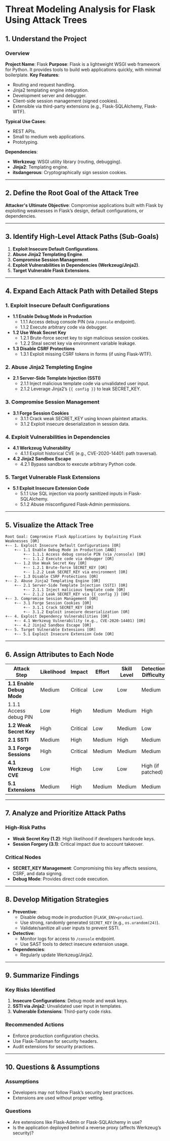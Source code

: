 # Threat Modeling Analysis for Flask Using Attack Trees

## 1. Understand the Project

### Overview
**Project Name**: Flask
**Purpose**: Flask is a lightweight WSGI web framework for Python. It provides tools to build web applications quickly, with minimal boilerplate.
**Key Features**:
- Routing and request handling.
- Jinja2 templating engine integration.
- Development server and debugger.
- Client-side session management (signed cookies).
- Extensible via third-party extensions (e.g., Flask-SQLAlchemy, Flask-WTF).

**Typical Use Cases**:
- REST APIs.
- Small to medium web applications.
- Prototyping.

**Dependencies**:
- **Werkzeug**: WSGI utility library (routing, debugging).
- **Jinja2**: Templating engine.
- **itsdangerous**: Cryptographically sign session cookies.

---

## 2. Define the Root Goal of the Attack Tree
**Attacker's Ultimate Objective**:
Compromise applications built with Flask by exploiting weaknesses in Flask’s design, default configurations, or dependencies.

---

## 3. Identify High-Level Attack Paths (Sub-Goals)
1. **Exploit Insecure Default Configurations**.
2. **Abuse Jinja2 Templating Engine**.
3. **Compromise Session Management**.
4. **Exploit Vulnerabilities in Dependencies (Werkzeug/Jinja2)**.
5. **Target Vulnerable Flask Extensions**.

---

## 4. Expand Each Attack Path with Detailed Steps

### 1. Exploit Insecure Default Configurations
- **1.1 Enable Debug Mode in Production**
  - 1.1.1 Access debug console PIN (via `/console` endpoint).
  - 1.1.2 Execute arbitrary code via debugger.
- **1.2 Use Weak Secret Key**
  - 1.2.1 Brute-force secret key to sign malicious session cookies.
  - 1.2.2 Steal secret key via environment variable leakage.
- **1.3 Disable CSRF Protections**
  - 1.3.1 Exploit missing CSRF tokens in forms (if using Flask-WTF).

### 2. Abuse Jinja2 Templeting Engine
- **2.1 Server-Side Template Injection (SSTI)**
  - 2.1.1 Inject malicious template code via unvalidated user input.
  - 2.1.2 Leverage Jinja2’s `{{ config }}` to leak SECRET_KEY.

### 3. Compromise Session Management
- **3.1 Forge Session Cookies**
  - 3.1.1 Crack weak SECRET_KEY using known plaintext attacks.
  - 3.1.2 Exploit insecure deserialization in session data.

### 4. Exploit Vulnerabilities in Dependencies
- **4.1 Werkzeug Vulnerability**
  - 4.1.1 Exploit historical CVE (e.g., CVE-2020-14401: path traversal).
- **4.2 Jinja2 Sandbox Escape**
  - 4.2.1 Bypass sandbox to execute arbitrary Python code.

### 5. Target Vulnerable Flask Extensions
- **5.1 Exploit Insecure Extension Code**
  - 5.1.1 Use SQL injection via poorly sanitized inputs in Flask-SQLAlchemy.
  - 5.1.2 Abuse misconfigured Flask-Admin permissions.

---

## 5. Visualize the Attack Tree
```
Root Goal: Compromise Flask Applications by Exploiting Flask Weaknesses [OR]
+-- 1. Exploit Insecure Default Configurations [OR]
    +-- 1.1 Enable Debug Mode in Production [AND]
        +-- 1.1.1 Access debug console PIN (via /console) [OR]
        +-- 1.1.2 Execute code via debugger [OR]
    +-- 1.2 Use Weak Secret Key [OR]
        +-- 1.2.1 Brute-force SECRET_KEY [OR]
        +-- 1.2.2 Leak SECRET_KEY via environment [OR]
    +-- 1.3 Disable CSRF Protections [OR]
+-- 2. Abuse Jinja2 Templating Engine [OR]
    +-- 2.1 Server-Side Template Injection (SSTI) [OR]
        +-- 2.1.1 Inject malicious template code [OR]
        +-- 2.1.2 Leak SECRET_KEY via {{ config }} [OR]
+-- 3. Compromise Session Management [OR]
    +-- 3.1 Forge Session Cookies [OR]
        +-- 3.1.1 Crack SECRET_KEY [OR]
        +-- 3.1.2 Exploit insecure deserialization [OR]
+-- 4. Exploit Dependency Vulnerabilities [OR]
    +-- 4.1 Werkzeug Vulnerability (e.g., CVE-2020-14401) [OR]
    +-- 4.2 Jinja2 Sandbox Escape [OR]
+-- 5. Target Vulnerable Extensions [OR]
    +-- 5.1 Exploit Insecure Extension Code [OR]
```

---

## 6. Assign Attributes to Each Node

| Attack Step | Likelihood | Impact | Effort | Skill Level | Detection Difficulty |
|---|---|---|---|---|---|
| **1.1 Enable Debug Mode** | Medium | Critical | Low | Low | Medium |
| 1.1.1 Access debug PIN | Low | High | Medium | Medium | High |
| **1.2 Weak Secret Key** | High | Critical | Low | Medium | Low |
| **2.1 SSTI** | Medium | High | Medium | High | Medium |
| **3.1 Forge Sessions** | High | Critical | Medium | Medium | Medium |
| **4.1 Werkzeug CVE** | Low | High | Low | Low | High (if patched) |
| **5.1 Extensions** | Medium | High | Medium | Medium | Medium |

---

## 7. Analyze and Prioritize Attack Paths

### High-Risk Paths
- **Weak Secret Key (1.2)**: High likelihood if developers hardcode keys.
- **Session Forgery (3.1)**: Critical impact due to account takeover.

### Critical Nodes
- **SECRET_KEY Management**: Compromising this key affects sessions, CSRF, and data signing.
- **Debug Mode**: Provides direct code execution.

---

## 8. Develop Mitigation Strategies
- **Preventive**:
  - Disable debug mode in production (`FLASK_ENV=production`).
  - Use strong, randomly generated `SECRET_KEY` (e.g., `os.urandom(24)`).
  - Validate/sanitize all user inputs to prevent SSTI.
- **Detective**:
  - Monitor logs for access to `/console` endpoint.
  - Use SAST tools to detect insecure extension usage.
- **Dependencies**:
  - Regularly update Werkzeug/Jinja2.

---

## 9. Summarize Findings

### Key Risks Identified
1. **Insecure Configurations**: Debug mode and weak keys.
2. **SSTI via Jinja2**: Unvalidated user input in templates.
3. **Vulnerable Extensions**: Third-party code risks.

### Recommended Actions
- Enforce production configuration checks.
- Use Flask-Talisman for security headers.
- Audit extensions for security practices.

---

## 10. Questions & Assumptions

### Assumptions
- Developers may not follow Flask’s security best practices.
- Extensions are used without proper vetting.

### Questions
- Are extensions like Flask-Admin or Flask-SQLAlchemy in use?
- Is the application deployed behind a reverse proxy (affects Werkzeug’s security)?
